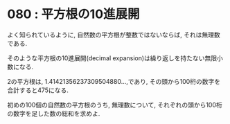 # 080 : 平方根の10進展開

よく知られているように, 自然数の平方根が整数ではないならば, それは無理数である.

そのような平方根の10進展開(decimal expansion)は繰り返しを持たない無限小数になる.

2の平方根は, 1.41421356237309504880...,であり, その頭から100桁の数字を合計すると475になる.

初めの100個の自然数の平方根のうち, 無理数について, それぞれの頭から100桁の数字を足した数の総和を求めよ.
